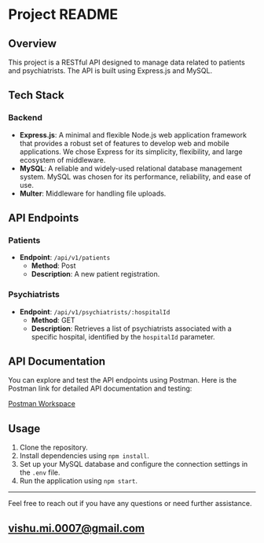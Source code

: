 # Project README

## Overview

This project is a RESTful API designed to manage data related to patients and psychiatrists. The API is built using Express.js and MySQL.

## Tech Stack

### Backend

- **Express.js**: A minimal and flexible Node.js web application framework that provides a robust set of features to develop web and mobile applications. We chose Express for its simplicity, flexibility, and large ecosystem of middleware.
- **MySQL**: A reliable and widely-used relational database management system. MySQL was chosen for its performance, reliability, and ease of use.
- **Multer**: Middleware for handling file uploads.

## API Endpoints

### Patients

- **Endpoint**: `/api/v1/patients`
  - **Method**: Post
  - **Description**: A new patient registration.

### Psychiatrists

- **Endpoint**: `/api/v1/psychiatrists/:hospitalId`
  - **Method**: GET
  - **Description**: Retrieves a list of psychiatrists associated with a specific hospital, identified by the `hospitalId` parameter.

## API Documentation

You can explore and test the API endpoints using Postman. Here is the Postman link for detailed API documentation and testing:

[Postman Workspace](https://www.postman.com/joint-operations-physicist-95714252/workspace/lattice/request/19732799-ca9d86d1-b049-45c3-9e66-512a4c801019?tab=overview)

## Usage

1. Clone the repository.
2. Install dependencies using `npm install`.
3. Set up your MySQL database and configure the connection settings in the `.env` file.
4. Run the application using `npm start`.

---

Feel free to reach out if you have any questions or need further assistance.

## vishu.mi.0007@gmail.com
